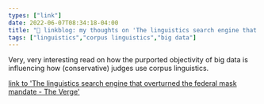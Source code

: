 ```yaml
---
types: ["link"]
date: 2022-06-07T08:34:18-04:00
title: "🔗 linkblog: my thoughts on 'The linguistics search engine that overturned the federal mask mandate - The Verge'"
tags: ["linguistics","corpus linguistics","big data"]
---
```

Very, very interesting read on how the purported objectivity of big data is influencing how (conservative) judges use corpus linguistics.
 

[link to 'The linguistics search engine that overturned the federal mask mandate - The Verge'](https://www.theverge.com/2022/6/7/23153218/legal-corpus-linguistics-mask-mandate-judges)
